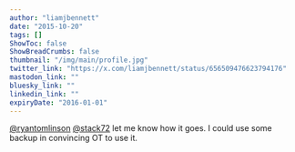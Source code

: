 ```yaml
---
author: "liamjbennett"
date: "2015-10-20"
tags: []
ShowToc: false
ShowBreadCrumbs: false
thumbnail: "/img/main/profile.jpg"
twitter_link: "https://x.com/liamjbennett/status/656509476623794176"
mastodon_link: ""
bluesky_link: ""
linkedin_link: ""
expiryDate: "2016-01-01"
---
```


[@ryantomlinson](https://x.com/ryantomlinson) [@stack72](https://x.com/stack72) let me know how it goes. I could use some backup in convincing OT to use it.

